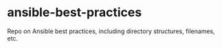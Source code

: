 # ansible-best-practices
Repo on Ansible best practices, including directory structures, filenames, etc. 
